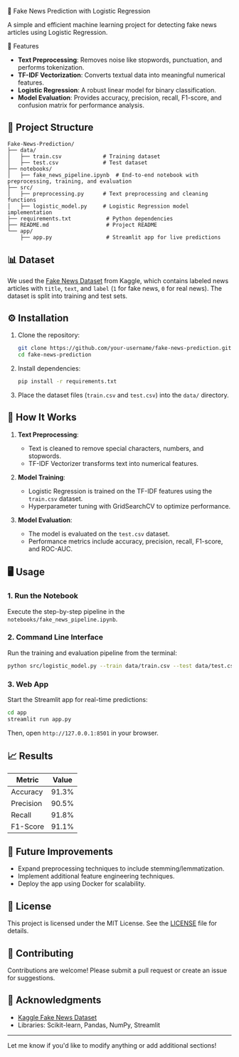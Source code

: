 📰 Fake News Prediction with Logistic Regression  

A simple and efficient machine learning project for detecting fake news articles using Logistic Regression. 

🚀 Features  

- **Text Preprocessing**: Removes noise like stopwords, punctuation, and performs tokenization.  
- **TF-IDF Vectorization**: Converts textual data into meaningful numerical features.  
- **Logistic Regression**: A robust linear model for binary classification.  
- **Model Evaluation**: Provides accuracy, precision, recall, F1-score, and confusion matrix for performance analysis.  

## 📂 Project Structure  

```
Fake-News-Prediction/
├── data/
│   ├── train.csv             # Training dataset
│   ├── test.csv              # Test dataset
├── notebooks/
│   ├── fake_news_pipeline.ipynb  # End-to-end notebook with preprocessing, training, and evaluation
├── src/
│   ├── preprocessing.py      # Text preprocessing and cleaning functions
│   ├── logistic_model.py     # Logistic Regression model implementation
├── requirements.txt           # Python dependencies
├── README.md                  # Project README
└── app/
    ├── app.py                 # Streamlit app for live predictions
```  

## 📊 Dataset  

We used the [Fake News Dataset](https://www.kaggle.com/c/fake-news) from Kaggle, which contains labeled news articles with `title`, `text`, and `label` (`1` for fake news, `0` for real news). The dataset is split into training and test sets.  

## ⚙️ Installation  

1. Clone the repository:  
   ```bash  
   git clone https://github.com/your-username/fake-news-prediction.git  
   cd fake-news-prediction  
   ```  

2. Install dependencies:  
   ```bash  
   pip install -r requirements.txt  
   ```  

3. Place the dataset files (`train.csv` and `test.csv`) into the `data/` directory.  

## 🧠 How It Works  

1. **Text Preprocessing**:  
   - Text is cleaned to remove special characters, numbers, and stopwords.  
   - TF-IDF Vectorizer transforms text into numerical features.  

2. **Model Training**:  
   - Logistic Regression is trained on the TF-IDF features using the `train.csv` dataset.  
   - Hyperparameter tuning with GridSearchCV to optimize performance.  

3. **Model Evaluation**:  
   - The model is evaluated on the `test.csv` dataset.  
   - Performance metrics include accuracy, precision, recall, F1-score, and ROC-AUC.  

## 🖥️ Usage  

### 1. Run the Notebook  
Execute the step-by-step pipeline in the `notebooks/fake_news_pipeline.ipynb`.  

### 2. Command Line Interface  
Run the training and evaluation pipeline from the terminal:  
```bash  
python src/logistic_model.py --train data/train.csv --test data/test.csv  
```  

### 3. Web App  
Start the Streamlit app for real-time predictions:  
```bash  
cd app  
streamlit run app.py  
```  
Then, open `http://127.0.0.1:8501` in your browser.  

## 📈 Results  

| Metric              | Value   |  
|----------------------|---------|  
| Accuracy            | 91.3%   |  
| Precision           | 90.5%   |  
| Recall              | 91.8%   |  
| F1-Score            | 91.1%   |  

## 🔧 Future Improvements  

- Expand preprocessing techniques to include stemming/lemmatization.  
- Implement additional feature engineering techniques.  
- Deploy the app using Docker for scalability.  

## 📜 License  

This project is licensed under the MIT License. See the [LICENSE](LICENSE) file for details.  

## 🤝 Contributing  

Contributions are welcome! Please submit a pull request or create an issue for suggestions.  

## 🙌 Acknowledgments  

- [Kaggle Fake News Dataset](https://www.kaggle.com/c/fake-news)  
- Libraries: Scikit-learn, Pandas, NumPy, Streamlit  

---  

Let me know if you'd like to modify anything or add additional sections!

